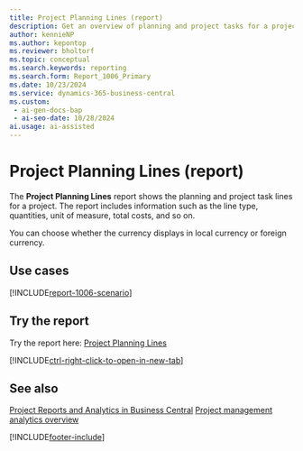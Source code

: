 ```yaml
---
title: Project Planning Lines (report)
description: Get an overview of planning and project tasks for a project.
author: kennieNP
ms.author: kepontop
ms.reviewer: bholtorf
ms.topic: conceptual
ms.search.keywords: reporting
ms.search.form: Report_1006_Primary
ms.date: 10/23/2024
ms.service: dynamics-365-business-central
ms.custom:
 - ai-gen-docs-bap
 - ai-seo-date: 10/28/2024
ai.usage: ai-assisted
---
```


# Project Planning Lines (report)

The **Project Planning Lines** report shows the planning and project task lines for a project. The report includes information such as the line type, quantities, unit of measure, total costs, and so on.

You can choose whether the currency displays in local currency or foreign currency.

## Use cases

[!INCLUDE[report-1006-scenario](../includes/report-1006-scenario-include.md)]

<!-- 

Prompt

Below is a report in an ERP system. Provide 3-4 use cases for different personas working with projects

Format like this:    
  
As a <persona>, use the report to    
* use case 1  
* use case 2    

Do not capitalize the persona names. 

Do not start lines with "Use the data to"

## Report name
Project Planning Lines

## Report description
The *Project Planning Lines* report shows the different planning and project task lines for a project.
The report includes the line type, quantities, unit of measure, total costs, etc.

### What the report does

### Use cases
Get an overview of planning and project tasks for a project.

Please include your data sources and URLs

-->

## Try the report

Try the report here: [Project Planning Lines](https://businesscentral.dynamics.com?report=1006)

[!INCLUDE[ctrl-right-click-to-open-in-new-tab](../includes/ctrl-right-click-to-open-in-new-tab.md)]

## See also

[Project Reports and Analytics in Business Central](../project-reports.md)
[Project management analytics overview](projects-analytics-overview.md)  

[!INCLUDE[footer-include](../includes/footer-banner.md)]
